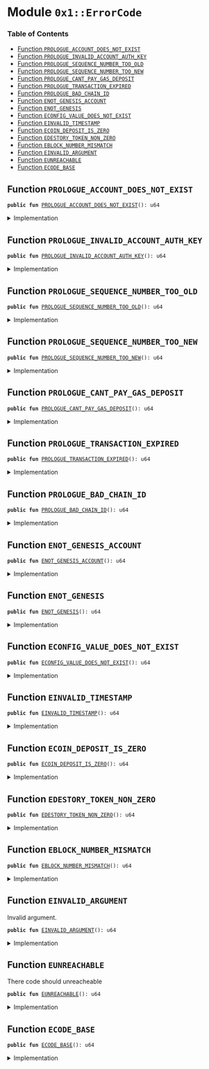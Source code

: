 
<a name="0x1_ErrorCode"></a>

# Module `0x1::ErrorCode`

### Table of Contents

-  [Function `PROLOGUE_ACCOUNT_DOES_NOT_EXIST`](#0x1_ErrorCode_PROLOGUE_ACCOUNT_DOES_NOT_EXIST)
-  [Function `PROLOGUE_INVALID_ACCOUNT_AUTH_KEY`](#0x1_ErrorCode_PROLOGUE_INVALID_ACCOUNT_AUTH_KEY)
-  [Function `PROLOGUE_SEQUENCE_NUMBER_TOO_OLD`](#0x1_ErrorCode_PROLOGUE_SEQUENCE_NUMBER_TOO_OLD)
-  [Function `PROLOGUE_SEQUENCE_NUMBER_TOO_NEW`](#0x1_ErrorCode_PROLOGUE_SEQUENCE_NUMBER_TOO_NEW)
-  [Function `PROLOGUE_CANT_PAY_GAS_DEPOSIT`](#0x1_ErrorCode_PROLOGUE_CANT_PAY_GAS_DEPOSIT)
-  [Function `PROLOGUE_TRANSACTION_EXPIRED`](#0x1_ErrorCode_PROLOGUE_TRANSACTION_EXPIRED)
-  [Function `PROLOGUE_BAD_CHAIN_ID`](#0x1_ErrorCode_PROLOGUE_BAD_CHAIN_ID)
-  [Function `ENOT_GENESIS_ACCOUNT`](#0x1_ErrorCode_ENOT_GENESIS_ACCOUNT)
-  [Function `ENOT_GENESIS`](#0x1_ErrorCode_ENOT_GENESIS)
-  [Function `ECONFIG_VALUE_DOES_NOT_EXIST`](#0x1_ErrorCode_ECONFIG_VALUE_DOES_NOT_EXIST)
-  [Function `EINVALID_TIMESTAMP`](#0x1_ErrorCode_EINVALID_TIMESTAMP)
-  [Function `ECOIN_DEPOSIT_IS_ZERO`](#0x1_ErrorCode_ECOIN_DEPOSIT_IS_ZERO)
-  [Function `EDESTORY_TOKEN_NON_ZERO`](#0x1_ErrorCode_EDESTORY_TOKEN_NON_ZERO)
-  [Function `EBLOCK_NUMBER_MISMATCH`](#0x1_ErrorCode_EBLOCK_NUMBER_MISMATCH)
-  [Function `EINVALID_ARGUMENT`](#0x1_ErrorCode_EINVALID_ARGUMENT)
-  [Function `EUNREACHABLE`](#0x1_ErrorCode_EUNREACHABLE)
-  [Function `ECODE_BASE`](#0x1_ErrorCode_ECODE_BASE)



<a name="0x1_ErrorCode_PROLOGUE_ACCOUNT_DOES_NOT_EXIST"></a>

## Function `PROLOGUE_ACCOUNT_DOES_NOT_EXIST`



<pre><code><b>public</b> <b>fun</b> <a href="#0x1_ErrorCode_PROLOGUE_ACCOUNT_DOES_NOT_EXIST">PROLOGUE_ACCOUNT_DOES_NOT_EXIST</a>(): u64
</code></pre>



<details>
<summary>Implementation</summary>


<pre><code><b>public</b> <b>fun</b> <a href="#0x1_ErrorCode_PROLOGUE_ACCOUNT_DOES_NOT_EXIST">PROLOGUE_ACCOUNT_DOES_NOT_EXIST</a>(): u64 {0}
</code></pre>



</details>

<a name="0x1_ErrorCode_PROLOGUE_INVALID_ACCOUNT_AUTH_KEY"></a>

## Function `PROLOGUE_INVALID_ACCOUNT_AUTH_KEY`



<pre><code><b>public</b> <b>fun</b> <a href="#0x1_ErrorCode_PROLOGUE_INVALID_ACCOUNT_AUTH_KEY">PROLOGUE_INVALID_ACCOUNT_AUTH_KEY</a>(): u64
</code></pre>



<details>
<summary>Implementation</summary>


<pre><code><b>public</b> <b>fun</b> <a href="#0x1_ErrorCode_PROLOGUE_INVALID_ACCOUNT_AUTH_KEY">PROLOGUE_INVALID_ACCOUNT_AUTH_KEY</a>(): u64 {1}
</code></pre>



</details>

<a name="0x1_ErrorCode_PROLOGUE_SEQUENCE_NUMBER_TOO_OLD"></a>

## Function `PROLOGUE_SEQUENCE_NUMBER_TOO_OLD`



<pre><code><b>public</b> <b>fun</b> <a href="#0x1_ErrorCode_PROLOGUE_SEQUENCE_NUMBER_TOO_OLD">PROLOGUE_SEQUENCE_NUMBER_TOO_OLD</a>(): u64
</code></pre>



<details>
<summary>Implementation</summary>


<pre><code><b>public</b> <b>fun</b> <a href="#0x1_ErrorCode_PROLOGUE_SEQUENCE_NUMBER_TOO_OLD">PROLOGUE_SEQUENCE_NUMBER_TOO_OLD</a>(): u64 {2}
</code></pre>



</details>

<a name="0x1_ErrorCode_PROLOGUE_SEQUENCE_NUMBER_TOO_NEW"></a>

## Function `PROLOGUE_SEQUENCE_NUMBER_TOO_NEW`



<pre><code><b>public</b> <b>fun</b> <a href="#0x1_ErrorCode_PROLOGUE_SEQUENCE_NUMBER_TOO_NEW">PROLOGUE_SEQUENCE_NUMBER_TOO_NEW</a>(): u64
</code></pre>



<details>
<summary>Implementation</summary>


<pre><code><b>public</b> <b>fun</b> <a href="#0x1_ErrorCode_PROLOGUE_SEQUENCE_NUMBER_TOO_NEW">PROLOGUE_SEQUENCE_NUMBER_TOO_NEW</a>(): u64 {3}
</code></pre>



</details>

<a name="0x1_ErrorCode_PROLOGUE_CANT_PAY_GAS_DEPOSIT"></a>

## Function `PROLOGUE_CANT_PAY_GAS_DEPOSIT`



<pre><code><b>public</b> <b>fun</b> <a href="#0x1_ErrorCode_PROLOGUE_CANT_PAY_GAS_DEPOSIT">PROLOGUE_CANT_PAY_GAS_DEPOSIT</a>(): u64
</code></pre>



<details>
<summary>Implementation</summary>


<pre><code><b>public</b> <b>fun</b> <a href="#0x1_ErrorCode_PROLOGUE_CANT_PAY_GAS_DEPOSIT">PROLOGUE_CANT_PAY_GAS_DEPOSIT</a>(): u64 {4}
</code></pre>



</details>

<a name="0x1_ErrorCode_PROLOGUE_TRANSACTION_EXPIRED"></a>

## Function `PROLOGUE_TRANSACTION_EXPIRED`



<pre><code><b>public</b> <b>fun</b> <a href="#0x1_ErrorCode_PROLOGUE_TRANSACTION_EXPIRED">PROLOGUE_TRANSACTION_EXPIRED</a>(): u64
</code></pre>



<details>
<summary>Implementation</summary>


<pre><code><b>public</b> <b>fun</b> <a href="#0x1_ErrorCode_PROLOGUE_TRANSACTION_EXPIRED">PROLOGUE_TRANSACTION_EXPIRED</a>(): u64 {5}
</code></pre>



</details>

<a name="0x1_ErrorCode_PROLOGUE_BAD_CHAIN_ID"></a>

## Function `PROLOGUE_BAD_CHAIN_ID`



<pre><code><b>public</b> <b>fun</b> <a href="#0x1_ErrorCode_PROLOGUE_BAD_CHAIN_ID">PROLOGUE_BAD_CHAIN_ID</a>(): u64
</code></pre>



<details>
<summary>Implementation</summary>


<pre><code><b>public</b> <b>fun</b> <a href="#0x1_ErrorCode_PROLOGUE_BAD_CHAIN_ID">PROLOGUE_BAD_CHAIN_ID</a>(): u64 {6}
</code></pre>



</details>

<a name="0x1_ErrorCode_ENOT_GENESIS_ACCOUNT"></a>

## Function `ENOT_GENESIS_ACCOUNT`



<pre><code><b>public</b> <b>fun</b> <a href="#0x1_ErrorCode_ENOT_GENESIS_ACCOUNT">ENOT_GENESIS_ACCOUNT</a>(): u64
</code></pre>



<details>
<summary>Implementation</summary>


<pre><code><b>public</b> <b>fun</b> <a href="#0x1_ErrorCode_ENOT_GENESIS_ACCOUNT">ENOT_GENESIS_ACCOUNT</a>(): u64 {11}
</code></pre>



</details>

<a name="0x1_ErrorCode_ENOT_GENESIS"></a>

## Function `ENOT_GENESIS`



<pre><code><b>public</b> <b>fun</b> <a href="#0x1_ErrorCode_ENOT_GENESIS">ENOT_GENESIS</a>(): u64
</code></pre>



<details>
<summary>Implementation</summary>


<pre><code><b>public</b> <b>fun</b> <a href="#0x1_ErrorCode_ENOT_GENESIS">ENOT_GENESIS</a>(): u64 {12}
</code></pre>



</details>

<a name="0x1_ErrorCode_ECONFIG_VALUE_DOES_NOT_EXIST"></a>

## Function `ECONFIG_VALUE_DOES_NOT_EXIST`



<pre><code><b>public</b> <b>fun</b> <a href="#0x1_ErrorCode_ECONFIG_VALUE_DOES_NOT_EXIST">ECONFIG_VALUE_DOES_NOT_EXIST</a>(): u64
</code></pre>



<details>
<summary>Implementation</summary>


<pre><code><b>public</b> <b>fun</b> <a href="#0x1_ErrorCode_ECONFIG_VALUE_DOES_NOT_EXIST">ECONFIG_VALUE_DOES_NOT_EXIST</a>(): u64 {13}
</code></pre>



</details>

<a name="0x1_ErrorCode_EINVALID_TIMESTAMP"></a>

## Function `EINVALID_TIMESTAMP`



<pre><code><b>public</b> <b>fun</b> <a href="#0x1_ErrorCode_EINVALID_TIMESTAMP">EINVALID_TIMESTAMP</a>(): u64
</code></pre>



<details>
<summary>Implementation</summary>


<pre><code><b>public</b> <b>fun</b> <a href="#0x1_ErrorCode_EINVALID_TIMESTAMP">EINVALID_TIMESTAMP</a>(): u64 {14}
</code></pre>



</details>

<a name="0x1_ErrorCode_ECOIN_DEPOSIT_IS_ZERO"></a>

## Function `ECOIN_DEPOSIT_IS_ZERO`



<pre><code><b>public</b> <b>fun</b> <a href="#0x1_ErrorCode_ECOIN_DEPOSIT_IS_ZERO">ECOIN_DEPOSIT_IS_ZERO</a>(): u64
</code></pre>



<details>
<summary>Implementation</summary>


<pre><code><b>public</b> <b>fun</b> <a href="#0x1_ErrorCode_ECOIN_DEPOSIT_IS_ZERO">ECOIN_DEPOSIT_IS_ZERO</a>(): u64 {15}
</code></pre>



</details>

<a name="0x1_ErrorCode_EDESTORY_TOKEN_NON_ZERO"></a>

## Function `EDESTORY_TOKEN_NON_ZERO`



<pre><code><b>public</b> <b>fun</b> <a href="#0x1_ErrorCode_EDESTORY_TOKEN_NON_ZERO">EDESTORY_TOKEN_NON_ZERO</a>(): u64
</code></pre>



<details>
<summary>Implementation</summary>


<pre><code><b>public</b> <b>fun</b> <a href="#0x1_ErrorCode_EDESTORY_TOKEN_NON_ZERO">EDESTORY_TOKEN_NON_ZERO</a>(): u64 {16}
</code></pre>



</details>

<a name="0x1_ErrorCode_EBLOCK_NUMBER_MISMATCH"></a>

## Function `EBLOCK_NUMBER_MISMATCH`



<pre><code><b>public</b> <b>fun</b> <a href="#0x1_ErrorCode_EBLOCK_NUMBER_MISMATCH">EBLOCK_NUMBER_MISMATCH</a>(): u64
</code></pre>



<details>
<summary>Implementation</summary>


<pre><code><b>public</b> <b>fun</b> <a href="#0x1_ErrorCode_EBLOCK_NUMBER_MISMATCH">EBLOCK_NUMBER_MISMATCH</a>(): u64 {17}
</code></pre>



</details>

<a name="0x1_ErrorCode_EINVALID_ARGUMENT"></a>

## Function `EINVALID_ARGUMENT`

Invalid argument.


<pre><code><b>public</b> <b>fun</b> <a href="#0x1_ErrorCode_EINVALID_ARGUMENT">EINVALID_ARGUMENT</a>(): u64
</code></pre>



<details>
<summary>Implementation</summary>


<pre><code><b>public</b> <b>fun</b> <a href="#0x1_ErrorCode_EINVALID_ARGUMENT">EINVALID_ARGUMENT</a>(): u64 {18}
</code></pre>



</details>

<a name="0x1_ErrorCode_EUNREACHABLE"></a>

## Function `EUNREACHABLE`

There code should unreacheable


<pre><code><b>public</b> <b>fun</b> <a href="#0x1_ErrorCode_EUNREACHABLE">EUNREACHABLE</a>(): u64
</code></pre>



<details>
<summary>Implementation</summary>


<pre><code><b>public</b> <b>fun</b> <a href="#0x1_ErrorCode_EUNREACHABLE">EUNREACHABLE</a>(): u64 {19}
</code></pre>



</details>

<a name="0x1_ErrorCode_ECODE_BASE"></a>

## Function `ECODE_BASE`



<pre><code><b>public</b> <b>fun</b> <a href="#0x1_ErrorCode_ECODE_BASE">ECODE_BASE</a>(): u64
</code></pre>



<details>
<summary>Implementation</summary>


<pre><code><b>public</b> <b>fun</b> <a href="#0x1_ErrorCode_ECODE_BASE">ECODE_BASE</a>(): u64 {100}
</code></pre>



</details>
